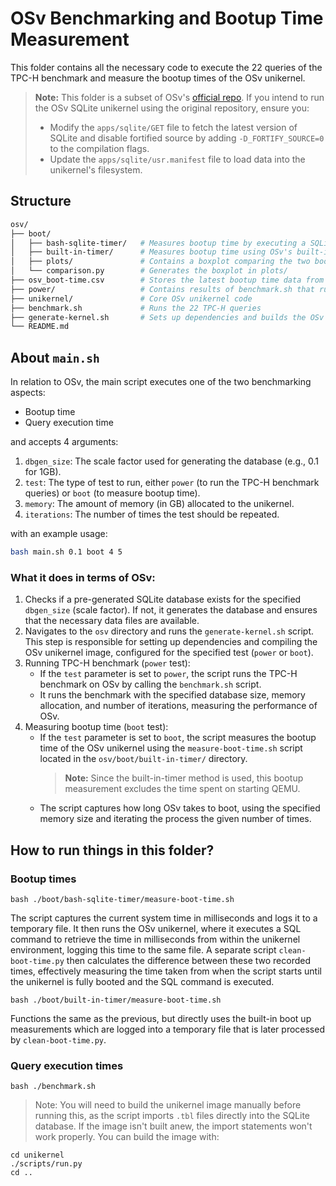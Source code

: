 # OSv Benchmarking and Bootup Time Measurement

This folder contains all the necessary code to execute the 22 queries of the TPC-H benchmark and measure the bootup times of the OSv unikernel.

> **Note:** This folder is a subset of OSv's [official repo](https://github.com/cloudius-systems/osv.git). If you intend to run the OSv SQLite unikernel using the original repository, ensure you:
> - Modify the `apps/sqlite/GET` file to fetch the latest version of SQLite and disable fortified source by adding `-D_FORTIFY_SOURCE=0` to the compilation flags.
> - Update the `apps/sqlite/usr.manifest` file to load data into the unikernel's filesystem.

## Structure

```sh
osv/
├── boot/
│   ├── bash-sqlite-timer/   # Measures bootup time by executing a SQLite command that captures current timestamp right after boot
│   ├── built-in-timer/      # Measures bootup time using OSv's built-in functionality
│   ├── plots/               # Contains a boxplot comparing the two bootup timing methods
│   └── comparison.py        # Generates the boxplot in plots/
├── osv_boot-time.csv        # Stores the latest bootup time data from either method
├── power/                   # Contains results of benchmark.sh that runs the 22 TPC-H queries
├── unikernel/               # Core OSv unikernel code
├── benchmark.sh             # Runs the 22 TPC-H queries
├── generate-kernel.sh       # Sets up dependencies and builds the OSv image
└── README.md
```

## About `main.sh`

In relation to OSv, the main script executes one of the two benchmarking aspects:

 - Bootup time
 - Query execution time

and accepts 4 arguments:
1.  `dbgen_size`: The scale factor used for generating the database (e.g., 0.1 for 1GB).
2. `test`: The type of test to run, either `power` (to run the TPC-H benchmark queries) or `boot` (to measure bootup time).
3. `memory`: The amount of memory (in GB) allocated to the unikernel.
4. `iterations`: The number of times the test should be repeated.

with an example usage:

```sh
bash main.sh 0.1 boot 4 5
```

### What it does in terms of OSv:

1. Checks if a pre-generated SQLite database exists for the specified `dbgen_size` (scale factor). If not, it generates the database and ensures that the necessary data files are available.
2. Navigates to the `osv` directory and runs the `generate-kernel.sh` script. This step is responsible for setting up dependencies and compiling the OSv unikernel image, configured for the specified test (`power` or `boot`).
3. Running TPC-H benchmark (`power` test):
    - If the `test` parameter is set to `power`, the script runs the TPC-H benchmark on OSv by calling the `benchmark.sh` script.
    - It runs the benchmark with the specified database size, memory allocation, and number of iterations, measuring the performance of OSv.
4. Measuring bootup time (`boot` test):
    - If the `test` parameter is set to `boot`, the script measures the bootup time of the OSv unikernel using the `measure-boot-time.sh` script located in the `osv/boot/built-in-timer/` directory.
        > **Note:** Since the built-in-timer method is used, this bootup measurement excludes the time spent on starting QEMU.
    - The script captures how long OSv takes to boot, using the specified memory size and iterating the process the given number of times.

## How to run things in this folder?
### Bootup times
```
bash ./boot/bash-sqlite-timer/measure-boot-time.sh
```
The script captures the current system time in milliseconds and logs it to a temporary file. It then runs the OSv unikernel, where it executes a SQL command to retrieve the time in milliseconds from within the unikernel environment, logging this time to the same file. A separate script `clean-boot-time.py` then calculates the difference between these two recorded times, effectively measuring the time taken from when the script starts until the unikernel is fully booted and the SQL command is executed. 

```
bash ./boot/built-in-timer/measure-boot-time.sh
```
Functions the same as the previous, but directly uses the built-in boot up measurements which are logged into a temporary file that is later processed by `clean-boot-time.py`.

### Query execution times
```
bash ./benchmark.sh
```
> Note: You will need to build the unikernel image manually before running this, as the script imports `.tbl` files directly into the SQLite database. If the image isn't built anew, the import statements won't work properly. You can build the image with:
```
cd unikernel
./scripts/run.py
cd ..
```